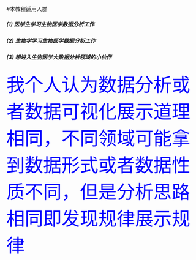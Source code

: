 #本教程适用人群

##### (1) 医学生学习生物医学数据分析工作
##### (2) 生物学学习生物医学数据分析工作
##### (3) 想进入生物医学大数据分析领域的小伙伴

<font color=blue size=15>我个人认为数据分析或者数据可视化展示道理相同，不同领域可能拿到数据形式或者数据性质不同，但是分析思路相同即发现规律展示规律</font>
